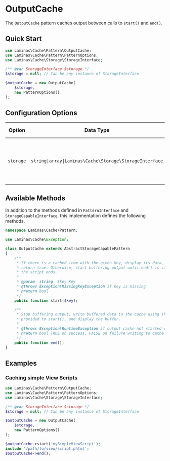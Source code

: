 # OutputCache

The `OutputCache` pattern caches output between calls to `start()` and `end()`.

## Quick Start

```php
use Laminas\Cache\Pattern\OutputCache;
use Laminas\Cache\Pattern\PatternOptions;
use Laminas\Cache\Storage\StorageInterface;

/** @var StorageInterface $storage */
$storage = null; // Can be any instance of StorageInterface

$outputCache = new OutputCache(
    $storage,
    new PatternOptions()
);
```

## Configuration Options

Option | Data Type | Default Value | Description
------ | --------- | ------------- | -----------
`storage` | `string\|array\|Laminas\Cache\Storage\StorageInterface` | none | **deprecated** Adapter used for reading and writing cached data.

## Available Methods

In addition to the methods defined in `PatternInterface` and `StorageCapableInterface`, this implementation
defines the following methods.

```php
namespace Laminas\Cache\Pattern;

use Laminas\Cache\Exception;

class OutputCache extends AbstractStorageCapablePattern
{
    /**
     * If there is a cached item with the given key, display its data, and
     * return true. Otherwise, start buffering output until end() is called, or
     * the script ends.
     *
     * @param  string  $key Key
     * @throws Exception\MissingKeyException if key is missing
     * @return bool
     */
    public function start($key);

    /**
     * Stop buffering output, write buffered data to the cache using the key
     * provided to start(), and display the buffer.
     *
     * @throws Exception\RuntimeException if output cache not started or buffering not active
     * @return bool TRUE on success, FALSE on failure writing to cache
     */
    public function end();
}
```

## Examples

### Caching simple View Scripts

```php
use Laminas\Cache\Pattern\OutputCache;
use Laminas\Cache\Pattern\PatternOptions;
use Laminas\Cache\Storage\StorageInterface;

/** @var StorageInterface $storage */
$storage = null; // Can be any instance of StorageInterface

$outputCache = new OutputCache(
    $storage,
    new PatternOptions()
);

$outputCache->start('mySimpleViewScript');
include '/path/to/view/script.phtml';
$outputCache->end();
```

